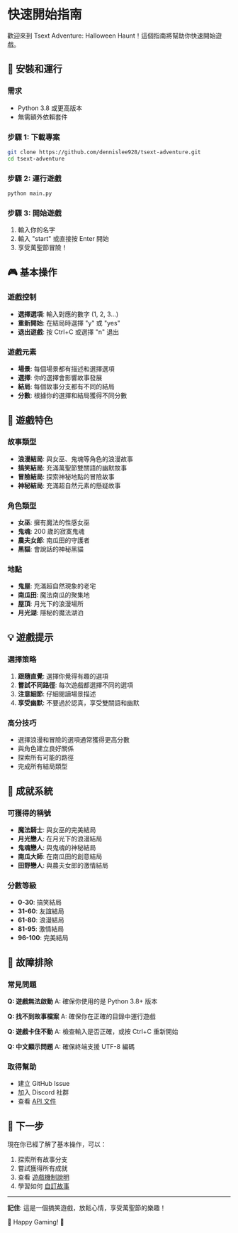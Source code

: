 # 快速開始指南

歡迎來到 Tsext Adventure: Halloween Haunt！這個指南將幫助你快速開始遊戲。

## 🚀 安裝和運行

### 需求
- Python 3.8 或更高版本
- 無需額外依賴套件

### 步驟 1: 下載專案
```bash
git clone https://github.com/dennislee928/tsext-adventure.git
cd tsext-adventure
```

### 步驟 2: 運行遊戲
```bash
python main.py
```

### 步驟 3: 開始遊戲
1. 輸入你的名字
2. 輸入 "start" 或直接按 Enter 開始
3. 享受萬聖節冒險！

## 🎮 基本操作

### 遊戲控制
- **選擇選項**: 輸入對應的數字 (1, 2, 3...)
- **重新開始**: 在結局時選擇 "y" 或 "yes"
- **退出遊戲**: 按 Ctrl+C 或選擇 "n" 退出

### 遊戲元素
- **場景**: 每個場景都有描述和選擇選項
- **選擇**: 你的選擇會影響故事發展
- **結局**: 每個故事分支都有不同的結局
- **分數**: 根據你的選擇和結局獲得不同分數

## 🎃 遊戲特色

### 故事類型
- **浪漫結局**: 與女巫、鬼魂等角色的浪漫故事
- **搞笑結局**: 充滿萬聖節雙關語的幽默故事
- **冒險結局**: 探索神秘地點的冒險故事
- **神秘結局**: 充滿超自然元素的懸疑故事

### 角色類型
- **女巫**: 擁有魔法的性感女巫
- **鬼魂**: 200 歲的寂寞鬼魂
- **農夫女郎**: 南瓜田的守護者
- **黑貓**: 會說話的神秘黑貓

### 地點
- **鬼屋**: 充滿超自然現象的老宅
- **南瓜田**: 魔法南瓜的聚集地
- **屋頂**: 月光下的浪漫場所
- **月光湖**: 隱秘的魔法湖泊

## 💡 遊戲提示

### 選擇策略
1. **跟隨直覺**: 選擇你覺得有趣的選項
2. **嘗試不同路徑**: 每次遊戲都選擇不同的選項
3. **注意細節**: 仔細閱讀場景描述
4. **享受幽默**: 不要過於認真，享受雙關語和幽默

### 高分技巧
- 選擇浪漫和冒險的選項通常獲得更高分數
- 與角色建立良好關係
- 探索所有可能的路徑
- 完成所有結局類型

## 🎯 成就系統

### 可獲得的稱號
- **魔法騎士**: 與女巫的完美結局
- **月光戀人**: 在月光下的浪漫結局
- **鬼魂戀人**: 與鬼魂的神秘結局
- **南瓜大師**: 在南瓜田的創意結局
- **田野戀人**: 與農夫女郎的激情結局

### 分數等級
- **0-30**: 搞笑結局
- **31-60**: 友誼結局
- **61-80**: 浪漫結局
- **81-95**: 激情結局
- **96-100**: 完美結局

## 🔧 故障排除

### 常見問題

**Q: 遊戲無法啟動**
A: 確保你使用的是 Python 3.8+ 版本

**Q: 找不到故事檔案**
A: 確保你在正確的目錄中運行遊戲

**Q: 遊戲卡住不動**
A: 檢查輸入是否正確，或按 Ctrl+C 重新開始

**Q: 中文顯示問題**
A: 確保終端支援 UTF-8 編碼

### 取得幫助
- 建立 GitHub Issue
- 加入 Discord 社群
- 查看 [API 文件](../api/)

## 🎉 下一步

現在你已經了解了基本操作，可以：

1. 探索所有故事分支
2. 嘗試獲得所有成就
3. 查看 [遊戲機制說明](game-mechanics.md)
4. 學習如何 [自訂故事](../examples/custom-story.md)

---

**記住**: 這是一個搞笑遊戲，放鬆心情，享受萬聖節的樂趣！

🎃 Happy Gaming! 🎃
